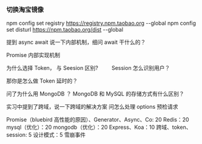 ### 切换淘宝镜像
npm config set registry https://registry.npm.taobao.org --global
npm config set disturl https://npm.taobao.org/dist --global

提到 async await 说一下内部机制，细问 await 干什么的？

Promise 内部实现机制

为什么选择 Token， 与 Seesion 区别?
　　
Session 怎么识别用户？

那你是怎么做 Token 延时的？

问了为什么用 MongoDB ？ MongoDB 和 MySQL 的存储方式有什么区别？

实习中提到了跨域，说一下跨域的解决方案
问怎么处理 options 预检请求

Promise（bluebird 高性能的原因）、Generator、Async、Co: 20 
Redis：20 
mysql（优化）：20 
mongodb（优化）：20 
Express、Koa：10 
跨域、token、session: 5
设计模式：5 
雪崩事件
